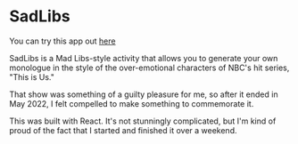 # SadLibs

You can try this app out [here](https://hereismy.website/sadlibs)

SadLibs is a Mad Libs-style activity that allows you to generate your own monologue in the style of the over-emotional characters of NBC's hit series, "This is Us."

That show was something of a guilty pleasure for me, so after it ended in May 2022, I felt compelled to make something to commemorate it.

This was built with React. It's not stunningly complicated, but I'm kind of proud of the fact that I started and finished it over a weekend.

